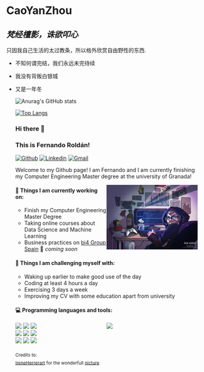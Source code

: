 # CaoYanZhou
## _梵经檀影，诛欲叩心_

只因我自己生活的太过教条，所以格外欣赏自由野性的东西.

- 不知何谓完结，我们永远未完待续

- 我没有背叛白银城

- 又是一年冬

  ![Anurag's GitHub stats](https://github-readme-stats.vercel.app/api?username=caoyanzhou&show_icons=true&theme=tokyonight)

  

  [![Top Langs](https://github-readme-stats.vercel.app/api/top-langs/?username=caoyanzhou)](https://github.com/anuraghazra/github-readme-stats)

  ### Hi there 👋 
  ### This is Fernando Roldán!

  [![Github](https://img.shields.io/badge/-Github-000?style=flat&logo=Github&logoColor=white)](https://github.com/FernandoRoldan93)
  [![Linkedin](https://img.shields.io/badge/-LinkedIn-blue?style=flat&logo=Linkedin&logoColor=white)](https://www.linkedin.com/in/froldanzafra/)
  [![Gmail](https://img.shields.io/badge/-Gmail-c14438?style=flat&logo=Gmail&logoColor=white)](mailto:Fernando.Roldan.Zafra@gmail.com)

  Welcome to my Github page! I am Fernando and I am currently finishing my Computer Engineering Master degree at the university of Granada!  

  <img align="right" alt="img" src="https://github.com/FernandoRoldan93/FernandoRoldan93/blob/master/cover_image.jpg" width="50%" height="auto" />


  #### 🌱 Things I am currently working on: 
  - Finish my Computer Engineering Master Degree  
  - Taking online courses about Data Science and Machine Learning 
  - Business practices on [bi4 Group Spain](https://github.com/bi4group) 🚀 *coming soon*

  #### :muscle: Things I am challenging myself with:
  - Waking up earlier to make good use of the day
  - Coding at least 4 hours a day
  - Exercising 3 days a week
  - Improving my CV with some education apart from university

  #### :computer: Programming languages and tools: 
  <p>
  	<img width="50%" align="right" src="https://github-readme-stats.vercel.app/api?username=FernandoRoldan93&show_icons=true&hide_border=true" />
  <code><img width="10%" src="https://www.vectorlogo.zone/logos/java/java-ar21.svg"></code>
  <code><img width="10%" src="https://www.vectorlogo.zone/logos/python/python-ar21.svg"></code>
  <code><img width="8%" src="https://www.vectorlogo.zone/logos/r-project/r-project-icon.svg"></code>
  <br />
  <code><img width="10%" src="https://www.vectorlogo.zone/logos/pocoo_flask/pocoo_flask-ar21.svg"></code>
  <code><img width="10%" src="https://www.vectorlogo.zone/logos/mysql/mysql-ar21.svg"></code>
  <code><img width="10%" src="https://www.vectorlogo.zone/logos/mongodb/mongodb-ar21.svg"></code>
  <br />
  <code><img width="10%" src="https://www.vectorlogo.zone/logos/apache_spark/apache_spark-ar21.svg"></code>
  <code><img width="10%" src="https://www.vectorlogo.zone/logos/apache_hadoop/apache_hadoop-ar21.svg"></code>
  <code><img width="10%" src="https://www.vectorlogo.zone/logos/git-scm/git-scm-ar21.svg"></code>
  </p>

  <sub>Credits to: <br/>[IreneHerrerart](https://www.artstation.com/ireneherrera) for the wonderfull [picture](https://github.com/FernandoRoldan93/FernandoRoldan93/blob/master/cover_image.jpg)</sub>

  

